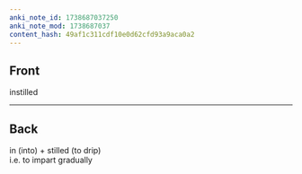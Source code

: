 ```yaml
---
anki_note_id: 1738687037250
anki_note_mod: 1738687037
content_hash: 49af1c311cdf10e0d62cfd93a9aca0a2
---
```


## Front

instilled

<hr/>

## Back

in (into) + stilled (to drip)  
i.e. to impart gradually